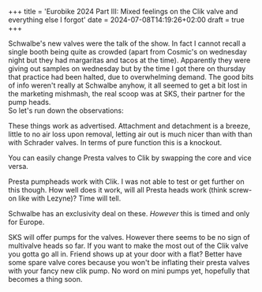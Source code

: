 +++
title = 'Eurobike 2024 Part III: Mixed feelings on the Clik valve and everything else I forgot'
date = 2024-07-08T14:19:26+02:00
draft = true
+++

Schwalbe's new valves were the talk of the show. In fact I cannot recall a single booth being quite as crowded (apart from Cosmic's on wednesday night but they had margaritas and tacos at the time). Apparently they were giving out samples on wednesday but by the time I got there on thursday that practice had been halted, due to overwhelming demand. The good bits of info weren't really at Schwalbe anyhow, it all seemed to get a bit lost in the marketing mishmash, the real scoop was at SKS, their partner for the pump heads.  
So let's run down the observations:

These things work as advertised. Attachment and detachment is a breeze, little to no air loss upon removal, letting air out is much nicer than with than with Schrader valves. In terms of pure function this is a knockout.

You can easily change Presta valves to Clik by swapping the core and vice versa.

Presta pumpheads work with Clik. I was not able to test or get further on this though. How well does it work, will all Presta heads work (think screw-on like with Lezyne)? Time will tell.

Schwalbe has an exclusivity deal on these. *However* this is timed and only for Europe.

SKS will offer pumps for the valves. However there seems to be no sign of multivalve heads so far. If you want to make the most out of the Clik valve you gotta go all in. Friend shows up at your door with a flat? Better have some spare valve cores because you won't be inflating their presta valves with your fancy new clik pump. No word on mini pumps yet, hopefully that becomes a thing soon.